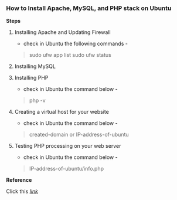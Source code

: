 ### How to Install Apache, MySQL, and PHP stack on Ubuntu

<b> Steps </b>

1. Installing Apache and Updating Firewall
   - check in Ubuntu the following commands -
   > sudo ufw app list
   > sudo ufw status

2. Installing MySQL

3. Installing PHP
   - check in Ubuntu the command below -
   > php -v

4. Creating a virtual host for your website
   - check in Ubuntu the command below -
   > created-domain or IP-address-of-ubuntu

5. Testing PHP processing on your web server
   - check in Ubuntu the command below -
   > IP-address-of-ubuntu/info.php

<b> Reference </b>

Click this [_link_](https://digitalocean.com/community/tutorials/how-to-install-linux-apache-mysql-php-lamp-stack-on-ubuntu-20-04)
